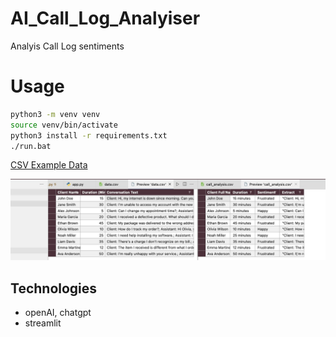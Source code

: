 # AI_Call_Log_Analyiser
 
 Analyis Call Log sentiments

 # Usage
 ```bash
 python3 -m venv venv
 source venv/bin/activate
 python3 install -r requirements.txt
 ./run.bat
 ```
 
 [CSV Example Data](call_analysis.csv)

 ![alt text](image.png)

 ## Technologies
 - openAI, chatgpt
 - streamlit